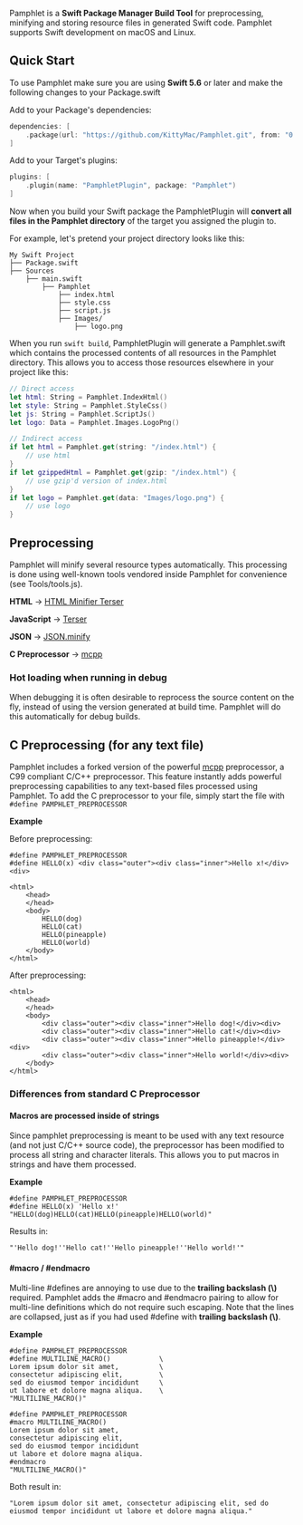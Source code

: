 Pamphlet is a **Swift Package Manager Build Tool** for preprocessing, minifying and storing resource files in generated Swift code. Pamphlet supports Swift development on macOS and Linux.

## Quick Start

To use Pamphlet make sure you are using **Swift 5.6** or later and make the following changes to your Package.swift

Add to your Package's dependencies:

```swift
dependencies: [
    .package(url: "https://github.com/KittyMac/Pamphlet.git", from: "0.2.0"),
]
```

Add to your Target's plugins:

```swift
plugins: [
    .plugin(name: "PamphletPlugin", package: "Pamphlet")
]
```

Now when you build your Swift package the PamphletPlugin will **convert all files in the Pamphlet directory** of the target you assigned the plugin to.

For example, let's pretend your project directory looks like this:

```
My Swift Project  
├── Package.swift
├── Sources
	├── main.swift
		├── Pamphlet
			├── index.html  
			├── style.css  
			├── script.js  
			├── Images/  
				├── logo.png  
```

When you run ```swift build```, PamphletPlugin will generate a Pamphlet.swift which contains the processed contents of all resources in the Pamphlet directory. This allows you to access those resources elsewhere in your project like this:

```swift
// Direct access
let html: String = Pamphlet.IndexHtml()
let style: String = Pamphlet.StyleCss()
let js: String = Pamphlet.ScriptJs()
let logo: Data = Pamphlet.Images.LogoPng()

// Indirect access
if let html = Pamphlet.get(string: "/index.html") {
    // use html
}
if let gzippedHtml = Pamphlet.get(gzip: "/index.html") {
    // use gzip'd version of index.html
}
if let logo = Pamphlet.get(data: "Images/logo.png") {
    // use logo
}
```


## Preprocessing

Pamphlet will minify several resource types automatically. This processing is done using well-known tools vendored inside Pamphlet for convenience (see Tools/tools.js).

**HTML** -> [HTML Minifier Terser](https://github.com/terser/html-minifier-terser)

**JavaScript** -> [Terser](https://github.com/terser/terser)

**JSON** -> [JSON.minify](https://github.com/fkei/JSON.minify)

**C Preprocessor** -> [mcpp](http://mcpp.sourceforge.net)

### Hot loading when running in debug
When debugging it is often desirable to reprocess the source content on the fly, instead of using the version generated at build time. Pamphlet will do this automatically for debug builds.

## C Preprocessing (for any text file)

Pamphlet includes a forked version of the powerful [mcpp](http://mcpp.sourceforge.net) preprocessor, a C99 compliant C/C++ preprocessor.  This feature instantly adds powerful preprocessing capabilities to any text-based files processed using Pamphlet. To add the C preprocessor to your file, simply start the file with ```#define PAMPHLET_PREPROCESSOR```

**Example**

Before preprocessing:

```
#define PAMPHLET_PREPROCESSOR
#define HELLO(x) <div class="outer"><div class="inner">Hello x!</div><div>

<html>
	<head>
	</head>
	<body>
		HELLO(dog)
		HELLO(cat)
		HELLO(pineapple)
		HELLO(world)
	</body>
</html>
```

After preprocessing:

```
<html>
	<head>
	</head>
	<body>
		<div class="outer"><div class="inner">Hello dog!</div><div>
		<div class="outer"><div class="inner">Hello cat!</div><div>
		<div class="outer"><div class="inner">Hello pineapple!</div><div>
		<div class="outer"><div class="inner">Hello world!</div><div>
	</body>
</html>
```



### Differences from standard C Preprocessor

#### Macros are processed inside of strings
Since pamphlet preprocessing is meant to be used with any text resource (and not just C/C++ source code), the preprocessor has been modified to process all string and character literals. This allows you to put macros in strings and have them processed.

**Example**

```
#define PAMPHLET_PREPROCESSOR
#define HELLO(x) 'Hello x!'
"HELLO(dog)HELLO(cat)HELLO(pineapple)HELLO(world)"
```

Results in:
	
```
"'Hello dog!''Hello cat!''Hello pineapple!''Hello world!'"
```

#### #macro / #endmacro
Multi-line #defines are annoying to use due to the **trailing backslash (\\)** required. Pamphlet adds the #macro and #endmacro pairing to allow for multi-line definitions which do not require such escaping. Note that the lines are collapsed, just as if you had used #define with **trailing backslash (\\)**.

**Example**

```
#define PAMPHLET_PREPROCESSOR
#define MULTILINE_MACRO()            \
Lorem ipsum dolor sit amet,          \
consectetur adipiscing elit,         \
sed do eiusmod tempor incididunt     \
ut labore et dolore magna aliqua.    \
"MULTILINE_MACRO()"

```

```
#define PAMPHLET_PREPROCESSOR
#macro MULTILINE_MACRO()
Lorem ipsum dolor sit amet, 
consectetur adipiscing elit, 
sed do eiusmod tempor incididunt 
ut labore et dolore magna aliqua. 
#endmacro
"MULTILINE_MACRO()"

```

Both result in:

```
"Lorem ipsum dolor sit amet, consectetur adipiscing elit, sed do eiusmod tempor incididunt ut labore et dolore magna aliqua."
```
